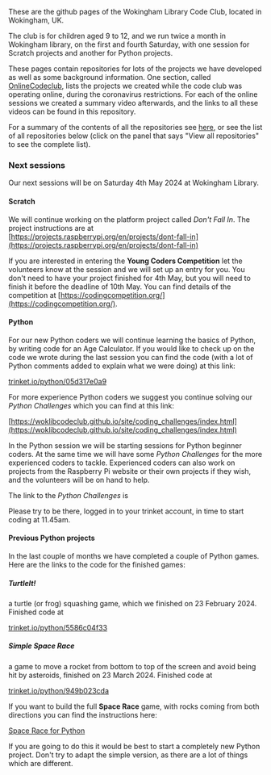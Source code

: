 <!--

**Here are some ideas to get you started:**

🙋‍♀️ A short introduction - what is your organization all about?
🌈 Contribution guidelines - how can the community get involved?
👩‍💻 Useful resources - where can the community find your docs? Is there anything else the community should know?
🍿 Fun facts - what does your team eat for breakfast?
🧙 Remember, you can do mighty things with the power of [Markdown](https://docs.github.com/github/writing-on-github/getting-started-with-writing-and-formatting-on-github/basic-writing-and-formatting-syntax)
-->
These are the github pages of the Wokingham Library Code Club, located in Wokingham, UK.

The club is for children aged 9 to 12, and we run twice a month in Wokingham library, on the first and fourth Saturday, with one session for Scratch projects and another for Python projects.

These pages contain repositories for lots of the projects we have developed as well as some background information. One section, called [OnlineCodeclub](https://github.com/WokLibCodeClub/OnlineCodeclub), lists the projects we created while the code club was operating online, during the coronavirus restrictions. For each of the online sessions we created a summary video afterwards, and the links to all these videos can be found in this repository.

For a summary of the contents of all the repositories see [here](https://github.com/WokLibCodeClub/woklibcodeclub.github.io), or see the list of all repositories below (click on the panel that says "View all repositories" to see the complete list).

### Next sessions

Our next sessions will be on Saturday 4th May 2024 at Wokingham Library.

#### Scratch

We will continue working on the platform project called *Don't Fall In*. The project instructions are at [https://projects.raspberrypi.org/en/projects/dont-fall-in](https://projects.raspberrypi.org/en/projects/dont-fall-in)

If you are interested in entering the **Young Coders Competition** let the volunteers know at the session and we will set up an entry for you. You don't need to have your project finished for 4th May, but you will need to finish it before the deadline of 10th May. You can find details of the competition at [https://codingcompetition.org/](https://codingcompetition.org/).

#### Python

For our new Python coders we will continue learning the basics of Python, by writing code for an Age Calculator. If you would like to check up on the code we wrote during the last session you can find the code (with a lot of Python comments added to explain what we were doing) at this link:

[trinket.io/python/05d317e0a9](https://trinket.io/python/05d317e0a9)

For more experience Python coders we suggest you continue solving our *Python Challenges* which you can find at this link:

[https://woklibcodeclub.github.io/site/coding_challenges/index.html](https://woklibcodeclub.github.io/site/coding_challenges/index.html)

In the Python session we will be starting sessions for Python beginner coders. At the same time we will have some *Python Challenges* for the more experienced coders to tackle. Experienced coders can also work on projects from the Raspberry Pi website or their own projects if they wish, and the volunteers will be on hand to help.

The link to the *Python Challenges* is 

Please try to be there, logged in to your trinket account, in time to start coding at 11.45am.

#### Previous Python projects

In the last couple of months we have completed a couple of Python games. Here are the links to the code for the finished games:

##### TurtleIt!

a turtle (or frog) squashing game, which we finished on 23 February 2024. Finished code at

[trinket.io/python/5586c04f33](https://trinket.io/python/5586c04f33)

##### Simple Space Race

a game to move a rocket from bottom to top of the screen and avoid being hit by asteroids, finished on 23 March 2024. Finished code at

[trinket.io/python/949b023cda](https://trinket.io/python/949b023cda)

If you want to build the full **Space Race** game, with rocks coming from both directions you can find the instructions here:

[Space Race for Python](https://github.com/WokLibCodeClub/OnlineCodeclub/blob/master/space_race.md)

If you are going to do this it would be best to start a completely new Python project. Don't try to adapt the simple version, as there are a lot of things which are different.

